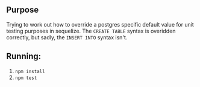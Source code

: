 ## Purpose

Trying to work out how to override a postgres specific default value for unit
testing purposes in sequelize. The `CREATE TABLE` syntax is overidden correctly,
but sadly, the `INSERT INTO` syntax isn't.

## Running:
1. `npm install`
2. `npm test`

